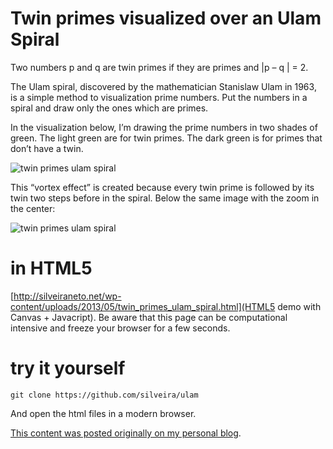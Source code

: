 Twin primes visualized over an Ulam Spiral
====

Two numbers p and q are twin primes if they are primes and |p – q | = 2.

The Ulam spiral, discovered by the mathematician Stanislaw Ulam in 1963, is a simple method to visualization prime numbers. Put the numbers in a spiral and draw only the ones which are primes.

In the visualization below, I’m drawing the prime numbers in two shades of green. The light green are for twin primes. The dark green is for primes that don’t have a twin.

![twin primes ulam spiral](http://silveiraneto.net/wp-content/uploads/2013/05/twin_primes_ulam_spiral1.png "twin primes ulam spiral")

This “vortex effect” is created because every twin prime is followed by its twin two steps before in the spiral. Below the same image with the zoom in the center:

![twin primes ulam spiral](http://silveiraneto.net/wp-content/uploads/2013/05/twin_primes_ulam_spiral_pixelsize_10.png "twin primes ulam spiral")

in HTML5
====

[http://silveiraneto.net/wp-content/uploads/2013/05/twin_primes_ulam_spiral.html](HTML5 demo with Canvas + Javacript).
Be aware that this page can be computational intensive and freeze your browser for a few seconds.

 
try it yourself
===

```
git clone https://github.com/silveira/ulam
```

And open the html files in a modern browser.

[This content was posted originally on my personal blog](http://silveiraneto.net/2013/05/14/twin-primes-visualized-over-an-ulam-spiral-in-html5).
